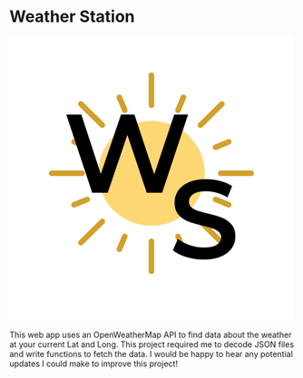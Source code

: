 # Weather Station

![Software Logo](logo.png)

This web app uses an OpenWeatherMap API to find data about the weather at your current Lat and Long. This project required me to decode JSON files and write functions to fetch the data. I would be happy to hear any potential updates I could make to improve this project! 